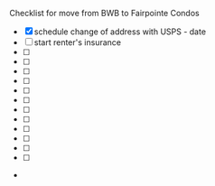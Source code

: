Checklist for move from BWB to Fairpointe Condos

- [x] schedule change of address with USPS
      - date
- [ ] start renter's insurance
- [ ] 
- [ ] 
- [ ] 
- [ ] 
- [ ] 
- [ ] 
- [ ] 
- [ ] 
- [ ] 
- [ ] 
- [ ] 
- [ ] 
- 




